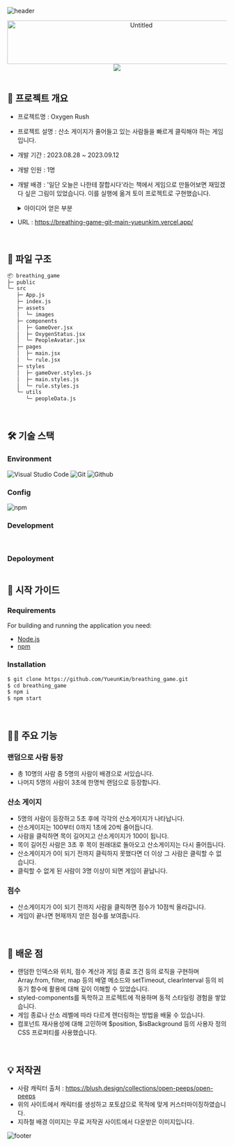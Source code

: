 ![header](https://capsule-render.vercel.app/api?type=waving&color=0:2C62EA,100:2C62EA)

<div align="center">
   <img alt="Untitled" src="https://github.com/YueunKim/breathing_game/assets/65431814/c37a76c2-4f0d-40f7-aba3-aeb6171b93a4" width="600" height="100" >  
   <br>
   <img alt=" " src="https://github.com/YueunKim/breathing_game/assets/65431814/eca29f3d-6e0e-412a-b8fa-ab1da8002430" > 
</div>  
<br>

## 📝 프로젝트 개요
- 프로젝트명 : Oxygen Rush
- 프로젝트 설명 : 산소 게이지가 줄어들고 있는 사람들을 빠르게 클릭해야 하는 게임입니다.
- 개발 기간 : 2023.08.28 ~ 2023.09.12
- 개발 인원 : 1명
- 개발 배경 : '일단 오늘은 나한테 잘합시다'라는 책에서 게임으로 만들어보면 재밌겠다 싶은 그림이 있었습니다.
   이를 실행에 옮겨 토이 프로젝트로 구현했습니다.
  <details>
    <summary>아이디어 얻은 부분</summary>
    <div markdown="1">
    
    <img src="https://github.com/YueunKim/breathing_game/assets/65431814/d190934d-33b9-4ec8-aae1-4d70e32b85fb" width="400" height="580" />
    
    </div>
    </details>
- URL : https://breathing-game-git-main-yueunkim.vercel.app/
<br/>

## 📁 파일 구조

```bash
📦 breathing_game
├─ public
└─ src
   ├─ App.js
   ├─ index.js
   ├─ assets
   │  └─ images
   ├─ components
   │  ├─ GameOver.jsx
   │  ├─ OxygenStatus.jsx
   │  └─ PeopleAvatar.jsx
   ├─ pages
   │  ├─ main.jsx
   │  └─ rule.jsx
   ├─ styles
   │  ├─ gameOver.styles.js
   │  ├─ main.styles.js
   │  └─ rule.styles.js
   └─ utils
      └─ peopleData.js
```
<br/>

## 🛠 기술 스택

### Environment

![Visual Studio Code](https://img.shields.io/badge/Visual%20Studio%20Code-007ACC?style=for-the-badge&logo=Visual%20Studio%20Code&logoColor=white)
![Git](https://img.shields.io/badge/Git-F05032?style=for-the-badge&logo=Git&logoColor=white)
![Github](https://img.shields.io/badge/GitHub-181717?style=for-the-badge&logo=GitHub&logoColor=white)

### Config

![npm](https://img.shields.io/badge/npm-CB3837?style=for-the-badge&logo=npm&logoColor=white) 

### Development

<img alt=""  src ="https://img.shields.io/badge/react-61DAFB.svg?&style=for-the-badge&logo=react&logoColor=white"/> <img alt=""  src ="https://img.shields.io/badge/javascript-F7DF1E.svg?&style=for-the-badge&logo=javascript&logoColor=white"/> <img alt=""  src ="https://img.shields.io/badge/styledcomponents-DB7093.svg?&style=for-the-badge&logo=styledcomponents&logoColor=white"/> 

### Depoloyment
<img alt=""  src ="https://img.shields.io/badge/vercel-000000.svg?&style=for-the-badge&logo=vercel&logoColor=white"/>

<br/>

## 📖 시작 가이드

### Requirements

For building and running the application you need:

- [Node.js](https://nodejs.org/ko/download)
- [npm](https://www.npmjs.com/package/package)

### Installation

``` bash
$ git clone https://github.com/YueunKim/breathing_game.git
$ cd breathing_game
$ npm i
$ npm start
```

<br/>



## 🙋‍♂️ 주요 기능
### 랜덤으로 사람 등장
- 총 10명의 사람 중 5명의 사람이 배경으로 서있습니다.
- 나머지 5명의 사람이 3초에 한명씩 랜덤으로 등장합니다.

### 산소 게이지
- 5명의 사람이 등장하고 5초 후에 각각의 산소게이지가 나타납니다.
- 산소게이지는 100부터 0까지 1초에 20씩 줄어듭니다.
- 사람을 클릭하면 목이 길어지고 산소게이지가 100이 됩니다.
- 목이 길어진 사람은 3초 후 목이 원래대로 돌아오고 산소게이지는 다시 줄어듭니다.
-  산소게이지가 0이 되기 전까지 클릭하지 못했다면 더 이상 그 사람은 클릭할 수 없습니다.
-  클릭할 수 없게 된 사람이 3명 이상이 되면 게임이 끝납니다.

### 점수
- 산소게이지가 0이 되기 전까지 사람을 클릭하면 점수가 10점씩 올라갑니다.
- 게임이 끝나면 현재까지 얻은 점수를 보여줍니다.

<br/>

## 🔎 배운 점

- 랜덤한 인덱스와 위치, 점수 계산과 게임 종료 조건 등의 로직을 구현하며 Array.from, filter, map 등의 배열 메소드와 setTimeout, clearInterval 등의 비동기 함수에 활용에 대해 깊이 이해할 수 있었습니다.
- styled-components를 독학하고 프로젝트에 적용하며 동적 스타일링 경험을 쌓았습니다.
- 게임 종료나 산소 레벨에 따라 다르게 렌더링하는 방법을 배울 수 있습니다.
- 컴포넌트 재사용성에 대해 고민하며 $position, $isBackground 등의 사용자 정의 CSS 프로퍼티를 사용했습니다.

<br>



## 💡 저작권

- 사람 캐릭터 출처 : https://blush.design/collections/open-peeps/open-peeps
- 위의 사이트에서 캐릭터를 생성하고 포토샵으로 목적에 맞게 커스터마이징하였습니다.
- 지하철 배경 이미지는 무료 저작권 사이트에서 다운받은 이미지입니다.

![footer](https://capsule-render.vercel.app/api?section=footer&type=waving&color=0:2C62EA,100:2C62EA)
